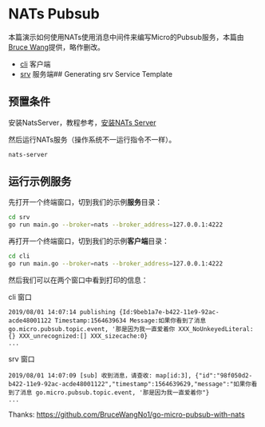 # NATs Pubsub

本篇演示如何使用NATs使用消息中间件来编写Micro的Pubsub服务，本篇由[Bruce Wang](https://github.com/BruceWangNo1/go-micro-pubsub-with-nats)提供，略作删改。

- [cli](cli) 客户端
- [srv](srv) 服务端## Generating srv Service Template

## 预置条件

安装NatsServer，教程参考，[安装NATs Server](https://nats-io.github.io/docs/nats_server/installation.html)

然后运行NATs服务（操作系统不一运行指令不一样）。

```bash
nats-server
```

## 运行示例服务

先打开一个终端窗口，切到我们的示例**服务**目录：

```bash
cd srv
go run main.go --broker=nats --broker_address=127.0.0.1:4222
```

再打开一个终端窗口，切到我们的示例**客户端**目录：

```bash
cd cli
go run main.go --broker=nats --broker_address=127.0.0.1:4222
```

然后我们可以在两个窗口中看到打印的信息：

cli 窗口

```text
2019/08/01 14:07:14 publishing {Id:9beb1a7e-b422-11e9-92ac-acde48001122 Timestamp:1564639634 Message:如果你看到了消息 go.micro.pubsub.topic.event, '那是因为我一直爱着你 XXX_NoUnkeyedLiteral:{} XXX_unrecognized:[] XXX_sizecache:0}
...
```

srv 窗口

```text
2019/08/01 14:07:09 [sub] 收到消息，请查收: map[id:3], {"id":"98f050d2-b422-11e9-92ac-acde48001122","timestamp":1564639629,"message":"如果你看到了消息 go.micro.pubsub.topic.event, '那是因为我一直爱着你"}
...
```

Thanks: https://github.com/BruceWangNo1/go-micro-pubsub-with-nats